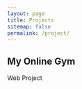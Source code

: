 ```yaml
---
layout: page
title: Projects
sitemap: false
permalink: /project/
---
```


<div OnClick="location.href = 'MyOnlineGym.md'" style="cursor:pointer;">
    <h2>My Online Gym</h2>
    <span>Web Project</span>
</div>